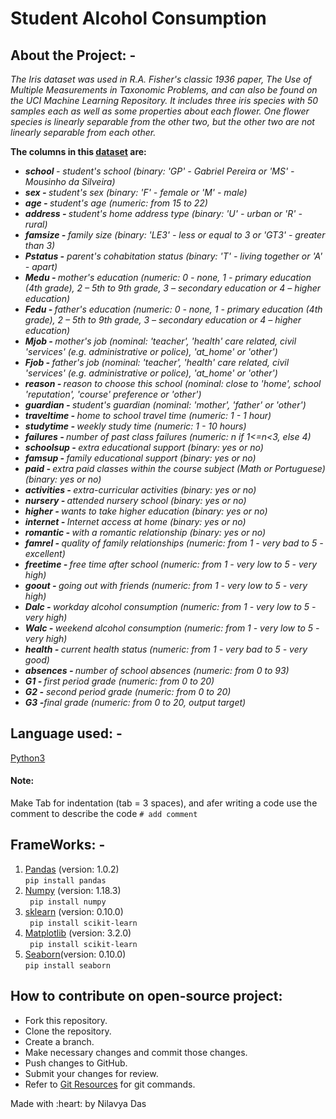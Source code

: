 # Student Alcohol Consumption <br>
## About the Project: - 
<p><i> The Iris dataset was used in R.A. Fisher's classic 1936 paper, The Use of Multiple Measurements in Taxonomic Problems, and can also be found on the UCI Machine Learning Repository.
It includes three iris species with 50 samples each as well as some properties about each flower. One flower species is linearly separable from the other two, but the other two are not linearly separable from each other.</i> <br>

<b>The columns in this <a href="">dataset</a> are:</b>
  <ul><i>
  <li><b>school </b>- student's school (binary: 'GP' - Gabriel Pereira or 'MS' - Mousinho da Silveira)</li>
<li><b>sex - </b>student's sex (binary: 'F' - female or 'M' - male)</li>
<li><b>age - </b>student's age (numeric: from 15 to 22)</li>
<li><b>address - </b>student's home address type (binary: 'U' - urban or 'R' - rural)</li>
<li><b>famsize - </b>family size (binary: 'LE3' - less or equal to 3 or 'GT3' - greater than 3)</li>
<li><b>Pstatus -</b> parent's cohabitation status (binary: 'T' - living together or 'A' - apart)</li>
<li><b>Medu - </b>mother's education (numeric: 0 - none, 1 - primary education (4th grade), 2 – 5th to 9th grade, 3 – secondary education or 4 – higher education)</li>
<li><b>Fedu - </b>father's education (numeric: 0 - none, 1 - primary education (4th grade), 2 – 5th to 9th grade, 3 – secondary education or 4 – higher education)</li>
<li><b>Mjob - </b>mother's job (nominal: 'teacher', 'health' care related, civil 'services' (e.g. administrative or police), 'at_home' or 'other')</li>
<li><b>Fjob - </b>father's job (nominal: 'teacher', 'health' care related, civil 'services' (e.g. administrative or police), 'at_home' or 'other')</li>
<li><b>reason - </b>reason to choose this school (nominal: close to 'home', school 'reputation', 'course' preference or 'other')</li>
<li><b>guardian - </b>student's guardian (nominal: 'mother', 'father' or 'other')</li>
<li><b>traveltime - </b>home to school travel time (numeric: 1 - 1 hour)</li>
<li><b>studytime - </b>weekly study time (numeric: 1 - 10 hours)</li>
<li><b>failures - </b>number of past class failures (numeric: n if 1<=n<3, else 4)</li>
<li><b>schoolsup - </b>extra educational support (binary: yes or no)</li>
<li><b>famsup - </b>family educational support (binary: yes or no)</li>
<li><b>paid - </b>extra paid classes within the course subject (Math or Portuguese) (binary: yes or no)</li>
<li><b>activities - </b>extra-curricular activities (binary: yes or no)</li>
<li><b>nursery - </b>attended nursery school (binary: yes or no)</li>
<li><b>higher - </b>wants to take higher education (binary: yes or no)</li>
<li><b>internet - </b>Internet access at home (binary: yes or no)</li>
<li><b>romantic - </b>with a romantic relationship (binary: yes or no)</li>
<li><b>famrel - </b>quality of family relationships (numeric: from 1 - very bad to 5 - excellent)</li>
<li><b>freetime - </b>free time after school (numeric: from 1 - very low to 5 - very high)</li>
<li><b>goout - </b>going out with friends (numeric: from 1 - very low to 5 - very high)</li>
<li><b>Dalc - </b>workday alcohol consumption (numeric: from 1 - very low to 5 - very high)</li>
<li><b>Walc - </b>weekend alcohol consumption (numeric: from 1 - very low to 5 - very high)</li>
<li><b>health - </b>current health status (numeric: from 1 - very bad to 5 - very good)</li>
<li><b>absences - </b>number of school absences (numeric: from 0 to 93)</li>
<li><b>G1 - </b>first period grade (numeric: from 0 to 20)</li>
<li><b>G2 -</b> second period grade (numeric: from 0 to 20)</li>
<li><b>G3 -</b>final grade (numeric: from 0 to 20, output target)</li>
  </i></ul>
</p>

## Language used: - 
[Python3](https://docs.python.org/3/)<br>
#### Note: <br>
Make Tab for indentation (tab = 3 spaces), and afer writing a code use the comment to describe the code ``` # add comment ```

## FrameWorks: -
1. [Pandas](https://pandas.pydata.org/docs/) (version: 1.0.2) <br>
```pip install pandas ```
2. [Numpy](https://numpy.org/doc/) (version: 1.18.3)<br>
``` pip install numpy```
3. [sklearn](https://scikit-learn.org/stable/install.html) (version: 0.10.0)<br>
``` pip install scikit-learn```
4. [Matplotlib](https://matplotlib.org/3.3.1/contents.html) (version: 3.2.0)<br>
``` pip install scikit-learn```
5. [Seaborn](https://seaborn.pydata.org/)(version: 0.10.0)<br>
```pip install seaborn ```

## How to contribute on open-source project: 
  <p><ul>
  <li>Fork this repository.</li>
  <li>Clone the repository.</li>
  <li>Create a branch.</li>
  <li>Make necessary changes and commit those changes.</li>
  <li>Push changes to GitHub.</li>
  <li>Submit your changes for review.</li>
  <li>Refer to <a href="https://github.com/Hack-Club-SIT/Git-Learning-Resources">Git Resources</a> for git commands.</li></ul></p>
 
 
 <p>Made with :heart: by Nilavya Das</p>
 
